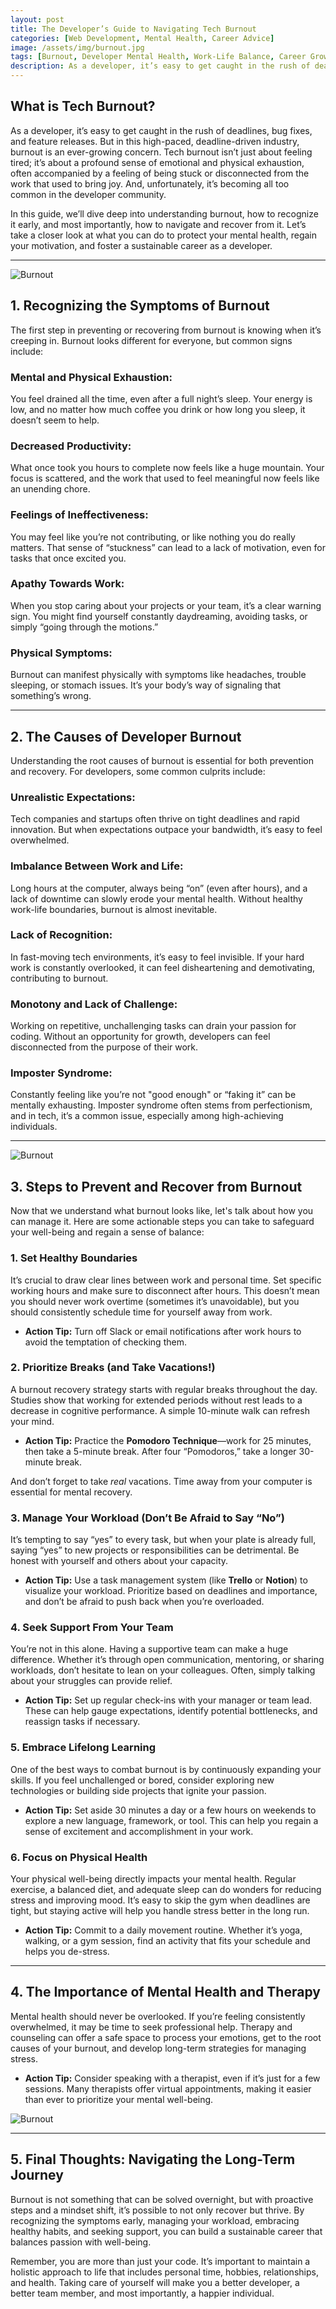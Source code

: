 ```yaml
---
layout: post
title: The Developer’s Guide to Navigating Tech Burnout
categories: [Web Development, Mental Health, Career Advice]
image: /assets/img/burnout.jpg
tags: [Burnout, Developer Mental Health, Work-Life Balance, Career Growth]
description: As a developer, it’s easy to get caught in the rush of deadlines, bug fixes, and feature releases. But in this high-paced, deadline-driven industry, burnout is an ever-growing concern. Tech burnout isn’t just about feeling tired; it’s about a profound sense of emotional and physical exhaustion, often accompanied by a feeling of being stuck or disconnected from the work that used to bring joy
---
```




## What is Tech Burnout?

As a developer, it’s easy to get caught in the rush of deadlines, bug fixes, and feature releases. But in this high-paced, deadline-driven industry, burnout is an ever-growing concern. Tech burnout isn’t just about feeling tired; it’s about a profound sense of emotional and physical exhaustion, often accompanied by a feeling of being stuck or disconnected from the work that used to bring joy. And, unfortunately, it’s becoming all too common in the developer community.

In this guide, we’ll dive deep into understanding burnout, how to recognize it early, and most importantly, how to navigate and recover from it. Let’s take a closer look at what you can do to protect your mental health, regain your motivation, and foster a sustainable career as a developer.

---

![Burnout]({{site.baseurl}}/assets/img/gifs/burnout-1.gif)

## 1. **Recognizing the Symptoms of Burnout**

The first step in preventing or recovering from burnout is knowing when it’s creeping in. Burnout looks different for everyone, but common signs include:

### **Mental and Physical Exhaustion:**

You feel drained all the time, even after a full night’s sleep. Your energy is low, and no matter how much coffee you drink or how long you sleep, it doesn’t seem to help.

### **Decreased Productivity:**

What once took you hours to complete now feels like a huge mountain. Your focus is scattered, and the work that used to feel meaningful now feels like an unending chore.

### **Feelings of Ineffectiveness:**

You may feel like you’re not contributing, or like nothing you do really matters. That sense of “stuckness” can lead to a lack of motivation, even for tasks that once excited you.

### **Apathy Towards Work:**

When you stop caring about your projects or your team, it’s a clear warning sign. You might find yourself constantly daydreaming, avoiding tasks, or simply “going through the motions.”

### **Physical Symptoms:**

Burnout can manifest physically with symptoms like headaches, trouble sleeping, or stomach issues. It’s your body’s way of signaling that something’s wrong.

---

## 2. **The Causes of Developer Burnout**

Understanding the root causes of burnout is essential for both prevention and recovery. For developers, some common culprits include:

### **Unrealistic Expectations:**

Tech companies and startups often thrive on tight deadlines and rapid innovation. But when expectations outpace your bandwidth, it’s easy to feel overwhelmed.

### **Imbalance Between Work and Life:**

Long hours at the computer, always being “on” (even after hours), and a lack of downtime can slowly erode your mental health. Without healthy work-life boundaries, burnout is almost inevitable.

### **Lack of Recognition:**

In fast-moving tech environments, it’s easy to feel invisible. If your hard work is constantly overlooked, it can feel disheartening and demotivating, contributing to burnout.

### **Monotony and Lack of Challenge:**

Working on repetitive, unchallenging tasks can drain your passion for coding. Without an opportunity for growth, developers can feel disconnected from the purpose of their work.

### **Imposter Syndrome:**

Constantly feeling like you’re not "good enough" or “faking it” can be mentally exhausting. Imposter syndrome often stems from perfectionism, and in tech, it’s a common issue, especially among high-achieving individuals.

---

![Burnout]({{site.baseurl}}/assets/img/gifs/burnout-2.gif)

## 3. **Steps to Prevent and Recover from Burnout**

Now that we understand what burnout looks like, let's talk about how you can manage it. Here are some actionable steps you can take to safeguard your well-being and regain a sense of balance:

### **1. Set Healthy Boundaries**

It’s crucial to draw clear lines between work and personal time. Set specific working hours and make sure to disconnect after hours. This doesn’t mean you should never work overtime (sometimes it’s unavoidable), but you should consistently schedule time for yourself away from work.

* **Action Tip:** Turn off Slack or email notifications after work hours to avoid the temptation of checking them.

### **2. Prioritize Breaks (and Take Vacations!)**

A burnout recovery strategy starts with regular breaks throughout the day. Studies show that working for extended periods without rest leads to a decrease in cognitive performance. A simple 10-minute walk can refresh your mind.

* **Action Tip:** Practice the **Pomodoro Technique**—work for 25 minutes, then take a 5-minute break. After four “Pomodoros,” take a longer 30-minute break.

And don’t forget to take *real* vacations. Time away from your computer is essential for mental recovery.

### **3. Manage Your Workload (Don’t Be Afraid to Say “No”)**

It’s tempting to say “yes” to every task, but when your plate is already full, saying “yes” to new projects or responsibilities can be detrimental. Be honest with yourself and others about your capacity.

* **Action Tip:** Use a task management system (like **Trello** or **Notion**) to visualize your workload. Prioritize based on deadlines and importance, and don’t be afraid to push back when you’re overloaded.

### **4. Seek Support From Your Team**

You’re not in this alone. Having a supportive team can make a huge difference. Whether it’s through open communication, mentoring, or sharing workloads, don’t hesitate to lean on your colleagues. Often, simply talking about your struggles can provide relief.

* **Action Tip:** Set up regular check-ins with your manager or team lead. These can help gauge expectations, identify potential bottlenecks, and reassign tasks if necessary.

### **5. Embrace Lifelong Learning**

One of the best ways to combat burnout is by continuously expanding your skills. If you feel unchallenged or bored, consider exploring new technologies or building side projects that ignite your passion.

* **Action Tip:** Set aside 30 minutes a day or a few hours on weekends to explore a new language, framework, or tool. This can help you regain a sense of excitement and accomplishment in your work.

### **6. Focus on Physical Health**

Your physical well-being directly impacts your mental health. Regular exercise, a balanced diet, and adequate sleep can do wonders for reducing stress and improving mood. It’s easy to skip the gym when deadlines are tight, but staying active will help you handle stress better in the long run.

* **Action Tip:** Commit to a daily movement routine. Whether it’s yoga, walking, or a gym session, find an activity that fits your schedule and helps you de-stress.

---

## 4. **The Importance of Mental Health and Therapy**

Mental health should never be overlooked. If you’re feeling consistently overwhelmed, it may be time to seek professional help. Therapy and counseling can offer a safe space to process your emotions, get to the root causes of your burnout, and develop long-term strategies for managing stress.

* **Action Tip:** Consider speaking with a therapist, even if it’s just for a few sessions. Many therapists offer virtual appointments, making it easier than ever to prioritize your mental well-being.


![Burnout]({{site.baseurl}}/assets/img/gifs/burnout-3.gif)

---

## 5. **Final Thoughts: Navigating the Long-Term Journey**

Burnout is not something that can be solved overnight, but with proactive steps and a mindset shift, it’s possible to not only recover but thrive. By recognizing the symptoms early, managing your workload, embracing healthy habits, and seeking support, you can build a sustainable career that balances passion with well-being.

Remember, you are more than just your code. It’s important to maintain a holistic approach to life that includes personal time, hobbies, relationships, and health. Taking care of yourself will make you a better developer, a better team member, and most importantly, a happier individual.

